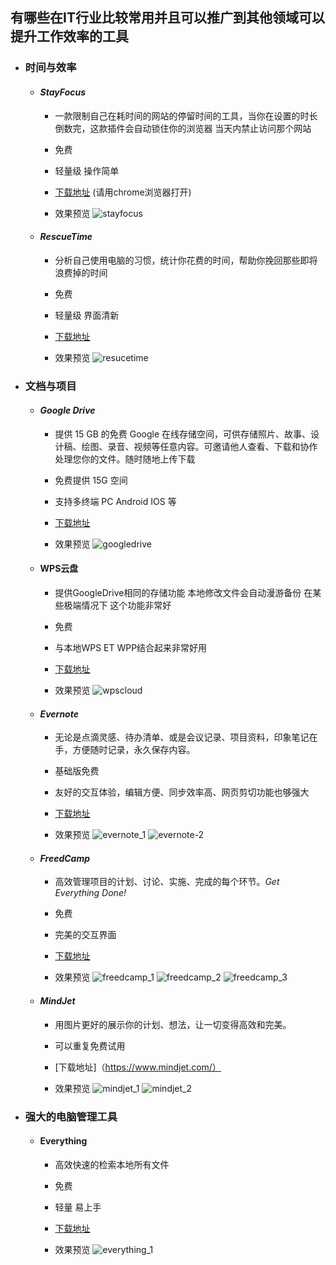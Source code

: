 ## 有哪些在IT行业比较常用并且可以推广到其他领域可以提升工作效率的工具

* ### 时间与效率
  * #### *StayFocus* 
    * 一款限制自己在耗时间的网站的停留时间的工具，当你在设置的时长倒数完，这款插件会自动锁住你的浏览器 当天内禁止访问那个网站

    * 免费

    * 轻量级 操作简单

    * [下载地址](https://chrome.google.com/webstore/detail/stayfocusd/laankejkbhbdhmipfmgcngdelahlfoji?hl=en) (请用chrome浏览器打开)

    * 效果预览
      ![stayfocus](https://raw.githubusercontent.com/DeepAIExpert/Articles/master/Article1/stayfocus.png)
   
   
   
  * #### *RescueTime*
    * 分析自己使用电脑的习惯，统计你花费的时间，帮助你挽回那些即将浪费掉的时间

    * 免费

    * 轻量级 界面清新

    * [下载地址](https://www.rescuetime.com/)

    * 效果预览
      ![resucetime](https://raw.githubusercontent.com/DeepAIExpert/Articles/master/Article1/rescure%20time.png)
       
* ### 文档与项目
  * #### *Google Drive*
    * 提供 15 GB 的免费 Google 在线存储空间，可供存储照片、故事、设计稿、绘图、录音、视频等任意内容。可邀请他人查看、下载和协作处理您你的文件。随时随地上传下载

    * 免费提供 15G 空间

    * 支持多终端 PC Android IOS 等

    * [下载地址](https://www.google.com/drive/)

    * 效果预览
      ![googledrive](https://raw.githubusercontent.com/DeepAIExpert/Articles/master/Article1/googledrive.jpg)
      
  * #### **WPS云盘**
    * 提供GoogleDrive相同的存储功能 本地修改文件会自动漫游备份 在某些极端情况下 这个功能非常好

    * 免费

    * 与本地WPS ET WPP结合起来非常好用

    * [下载地址](http://www.wps.cn/product/wps2016/) 

    * 效果预览
     ![wpscloud](https://raw.githubusercontent.com/DeepAIExpert/Articles/master/Article1/yunpan.PNG)
     
  * #### *Evernote* 
    * 无论是点滴灵感、待办清单、或是会议记录、项目资料，印象笔记在手，方便随时记录，永久保存内容。

    * 基础版免费

    * 友好的交互体验，编辑方便、同步效率高、网页剪切功能也够强大

    * [下载地址](https://www.yinxiang.com/?utm_source=B1&utm_term=5amIr)

    * 效果预览
      ![evernote_1](https://raw.githubusercontent.com/DeepAIExpert/Articles/master/Article1/evernot.png)
      ![evernote-2](https://raw.githubusercontent.com/DeepAIExpert/Articles/master/Article1/evernot_2.PNG)
      
  * #### *FreedCamp*
    * 高效管理项目的计划、讨论、实施、完成的每个环节。*Get Everything Done!*

    * 免费

    * 完美的交互界面

    * [下载地址](https://freedcamp.com/)
   
    * 效果预览
      ![freedcamp_1](https://raw.githubusercontent.com/DeepAIExpert/Articles/master/Article1/freedcamp.png)
      ![freedcamp_2](https://raw.githubusercontent.com/DeepAIExpert/Articles/master/Article1/frredcamp_2.png)
      ![freedcamp_3](https://raw.githubusercontent.com/DeepAIExpert/Articles/master/Article1/freedcamp_3.png)

  * #### *MindJet*
    * 用图片更好的展示你的计划、想法，让一切变得高效和完美。
    
    * 可以重复免费试用
    
    * [下载地址]（https://www.mindjet.com/）
    
    * 效果预览
     ![mindjet_1](https://raw.githubusercontent.com/DeepAIExpert/Articles/master/Article1/mindjet.PNG)
     ![mindjet_2](https://raw.githubusercontent.com/DeepAIExpert/Articles/master/Article1/mindjet_time-squence.PNG)

* ### 强大的电脑管理工具
  * #### Everything
    * 高效快速的检索本地所有文件

    * 免费

    * 轻量 易上手

    * [下载地址](http://www.voidtools.com/downloads/) 

    * 效果预览
     ![everything_1](https://raw.githubusercontent.com/DeepAIExpert/Articles/master/Article1/everything.png)
